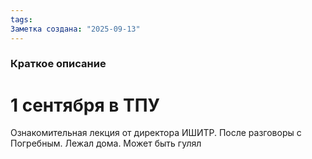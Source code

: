 ```yaml
---
tags: 
Заметка создана: "2025-09-13"
---
```

### Краткое описание
# 1 сентября в ТПУ
Ознакомительная лекция от директора ИШИТР. 
После разговоры с Погребным.
Лежал дома.
Может быть гулял
